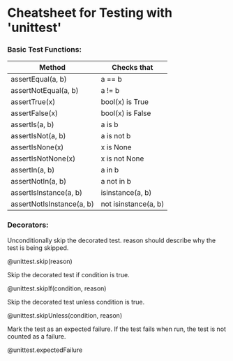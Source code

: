 # Cheatsheet for Testing with 'unittest'

### Basic Test Functions:

| Method | Checks that |
| ------ | ----------- |
| assertEqual(a, b) |	a == b |
| assertNotEqual(a, b) |	a != b |
| assertTrue(x) |	bool(x) is True |
| assertFalse(x) |	bool(x) is False |
| assertIs(a, b) |	a is b |
| assertIsNot(a, b) |	a is not b |
| assertIsNone(x) |	x is None |
| assertIsNotNone(x) |	x is not None |
| assertIn(a, b) |	a in b |
| assertNotIn(a, b) |	a not in b |
| assertIsInstance(a, b) |	isinstance(a, b) |
| assertNotIsInstance(a, b) |	not isinstance(a, b) |


### Decorators:

Unconditionally skip the decorated test. reason should describe why the test is being skipped.

@unittest.skip(reason)


Skip the decorated test if condition is true.

@unittest.skipIf(condition, reason)


Skip the decorated test unless condition is true.

@unittest.skipUnless(condition, reason)


Mark the test as an expected failure. If the test fails when run, the test is not counted as a failure.

@unittest.expectedFailure
